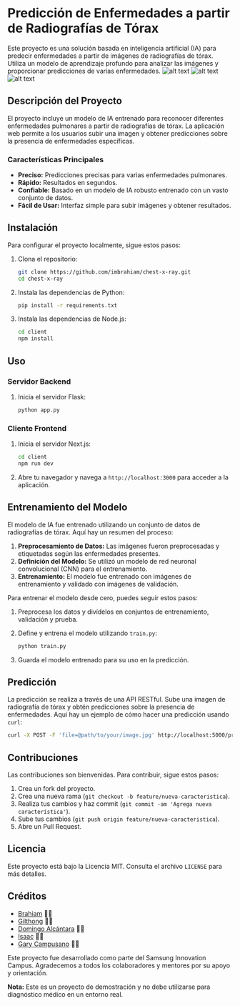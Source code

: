 # Predicción de Enfermedades a partir de Radiografías de Tórax

Este proyecto es una solución basada en inteligencia artificial (IA) para predecir enfermedades a partir de imágenes de radiografías de tórax. Utiliza un modelo de aprendizaje profundo para analizar las imágenes y proporcionar predicciones de varias enfermedades.
![alt text](/frontend/public/static/img/image.png)
![alt text](/frontend/public/static/img/image2.png)
![alt text](/frontend/public/static/img/image3.png)
## Descripción del Proyecto

El proyecto incluye un modelo de IA entrenado para reconocer diferentes enfermedades pulmonares a partir de radiografías de tórax. La aplicación web permite a los usuarios subir una imagen y obtener predicciones sobre la presencia de enfermedades específicas.

### Características Principales

- **Preciso:** Predicciones precisas para varias enfermedades pulmonares.
- **Rápido:** Resultados en segundos.
- **Confiable:** Basado en un modelo de IA robusto entrenado con un vasto conjunto de datos.
- **Fácil de Usar:** Interfaz simple para subir imágenes y obtener resultados.

## Instalación

Para configurar el proyecto localmente, sigue estos pasos:

1. Clona el repositorio:

    ```sh
    git clone https://github.com/imbrahiam/chest-x-ray.git
    cd chest-x-ray
    ```

2. Instala las dependencias de Python:

    ```sh
    pip install -r requirements.txt
    ```

3. Instala las dependencias de Node.js:

    ```sh
    cd client
    npm install
    ```

## Uso

### Servidor Backend

1. Inicia el servidor Flask:

    ```sh
    python app.py
    ```

### Cliente Frontend

1. Inicia el servidor Next.js:

    ```sh
    cd client
    npm run dev
    ```

2. Abre tu navegador y navega a `http://localhost:3000` para acceder a la aplicación.

## Entrenamiento del Modelo

El modelo de IA fue entrenado utilizando un conjunto de datos de radiografías de tórax. Aquí hay un resumen del proceso:

1. **Preprocesamiento de Datos:** Las imágenes fueron preprocesadas y etiquetadas según las enfermedades presentes.
2. **Definición del Modelo:** Se utilizó un modelo de red neuronal convolucional (CNN) para el entrenamiento.
3. **Entrenamiento:** El modelo fue entrenado con imágenes de entrenamiento y validado con imágenes de validación.

Para entrenar el modelo desde cero, puedes seguir estos pasos:

1. Preprocesa los datos y divídelos en conjuntos de entrenamiento, validación y prueba.
2. Define y entrena el modelo utilizando `train.py`:

    ```sh
    python train.py
    ```

3. Guarda el modelo entrenado para su uso en la predicción.

## Predicción

La predicción se realiza a través de una API RESTful. Sube una imagen de radiografía de tórax y obtén predicciones sobre la presencia de enfermedades. Aquí hay un ejemplo de cómo hacer una predicción usando `curl`:

```sh
curl -X POST -F 'file=@path/to/your/image.jpg' http://localhost:5000/predict
```

## Contribuciones

Las contribuciones son bienvenidas. Para contribuir, sigue estos pasos:

1. Crea un fork del proyecto.
2. Crea una nueva rama (`git checkout -b feature/nueva-caracteristica`).
3. Realiza tus cambios y haz commit (`git commit -am 'Agrega nueva característica'`).
4. Sube tus cambios (`git push origin feature/nueva-caracteristica`).
5. Abre un Pull Request.

## Licencia

Este proyecto está bajo la Licencia MIT. Consulta el archivo `LICENSE` para más detalles.

## Créditos
  - [Brahiam](https://www.linkedin.com) 🧑‍💻
  - [Gilthong](https://www.linkedin.com) 🧑‍💻
  - [Domingo Alcántara](https://www.linkedin.com) 🧑‍💻
  - [Isaac](https://www.linkedin.com) 🧑‍💻
  - [Gary Campusano](https://www.linkedin.com/in/gary-alexander-campusano-paredes-87a28724a/) 🧑‍💻

  Este proyecto fue desarrollado como parte del Samsung Innovation Campus. Agradecemos a todos los colaboradores y mentores por su apoyo y orientación.


**Nota:** Este es un proyecto de demostración y no debe utilizarse para diagnóstico médico en un entorno real.
